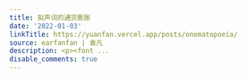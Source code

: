 ```yaml
---
title: 拟声词的通货膨胀
date: '2022-01-03'
linkTitle: https://yuanfan.vercel.app/posts/onomatopoeia/
source: earfanfan | 袁凡
description: <p><font ...
disable_comments: true
---
```

<p><font ...